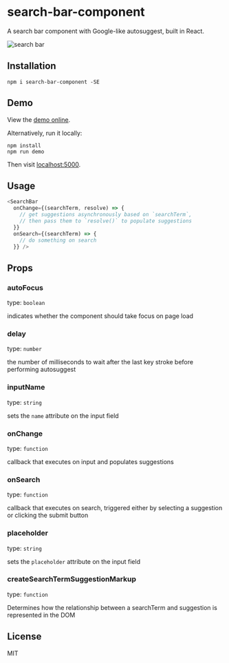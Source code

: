 # search-bar-component

A search bar component with Google-like autosuggest, built in React.

![search bar](http://s3.io/aU1rkdpjjSajYDvv8Xlv069w.gif)

## Installation

```
npm i search-bar-component -SE
```

## Demo

View the [demo online](https://jameswomack.github.io/search-bar-component).

Alternatively, run it locally:

```
npm install
npm run demo
```

Then visit [localhost:5000](http://localhost:5000).

## Usage

```js
<SearchBar
  onChange={(searchTerm, resolve) => {
    // get suggestions asynchronously based on `searchTerm`,
    // then pass them to `resolve()` to populate suggestions
  }}
  onSearch={(searchTerm) => {
    // do something on search
  }} />
```

## Props

### autoFocus

type: `boolean`

indicates whether the component should take focus on
page load

### delay

type: `number`

the number of milliseconds to wait after the last key
stroke before performing autosuggest

### inputName

type: `string`

sets the `name` attribute on the input field

### onChange

type: `function`

callback that executes on input and populates suggestions

### onSearch

type: `function`

callback that executes on search, triggered either by selecting a suggestion
or clicking the submit button

### placeholder

type: `string`

sets the `placeholder` attribute on the input field

### createSearchTermSuggestionMarkup

type: `function`

Determines how the relationship between a searchTerm and suggestion is represented in the DOM

## License

MIT
